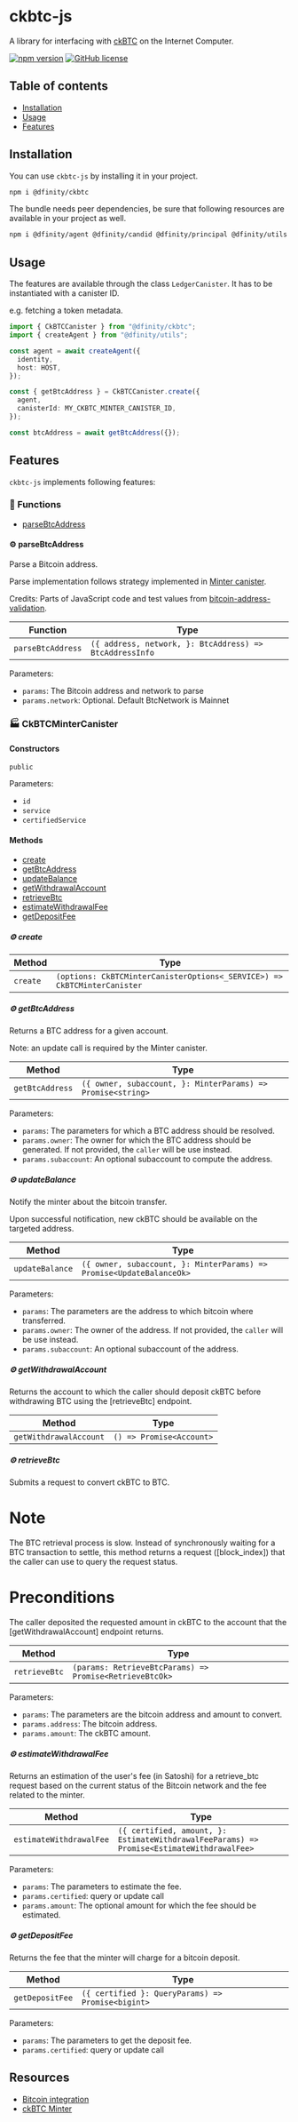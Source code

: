 # ckbtc-js

A library for interfacing with [ckBTC](https://github.com/dfinity/ic/tree/master/rs/bitcoin/ckbtc/minter) on the Internet Computer.

[![npm version](https://img.shields.io/npm/v/@dfinity/ckbtc.svg?logo=npm)](https://www.npmjs.com/package/@dfinity/ckbtc) [![GitHub license](https://img.shields.io/badge/license-Apache%202.0-blue.svg)](https://opensource.org/licenses/Apache-2.0)

## Table of contents

- [Installation](#installation)
- [Usage](#usage)
- [Features](#features)

## Installation

You can use `ckbtc-js` by installing it in your project.

```bash
npm i @dfinity/ckbtc
```

The bundle needs peer dependencies, be sure that following resources are available in your project as well.

```bash
npm i @dfinity/agent @dfinity/candid @dfinity/principal @dfinity/utils
```

## Usage

The features are available through the class `LedgerCanister`. It has to be instantiated with a canister ID.

e.g. fetching a token metadata.

```ts
import { CkBTCCanister } from "@dfinity/ckbtc";
import { createAgent } from "@dfinity/utils";

const agent = await createAgent({
  identity,
  host: HOST,
});

const { getBtcAddress } = CkBTCCanister.create({
  agent,
  canisterId: MY_CKBTC_MINTER_CANISTER_ID,
});

const btcAddress = await getBtcAddress({});
```

## Features

`ckbtc-js` implements following features:

<!-- TSDOC_START -->

### :toolbox: Functions

- [parseBtcAddress](#gear-parsebtcaddress)

#### :gear: parseBtcAddress

Parse a Bitcoin address.

Parse implementation follows strategy implemented in [Minter canister](https://github.com/dfinity/ic/blob/a8da3aa23dc6f8f4708cb0cb8edce84c5bd8f225/rs/bitcoin/ckbtc/minter/src/address.rs#L54).

Credits: Parts of JavaScript code and test values from [bitcoin-address-validation](https://github.com/ruigomeseu/bitcoin-address-validation).

| Function          | Type                                                    |
| ----------------- | ------------------------------------------------------- |
| `parseBtcAddress` | `({ address, network, }: BtcAddress) => BtcAddressInfo` |

Parameters:

- `params`: The Bitcoin address and network to parse
- `params.network`: Optional. Default BtcNetwork is Mainnet

### :factory: CkBTCMinterCanister

#### Constructors

`public`

Parameters:

- `id`
- `service`
- `certifiedService`

#### Methods

- [create](#gear-create)
- [getBtcAddress](#gear-getbtcaddress)
- [updateBalance](#gear-updatebalance)
- [getWithdrawalAccount](#gear-getwithdrawalaccount)
- [retrieveBtc](#gear-retrievebtc)
- [estimateWithdrawalFee](#gear-estimatewithdrawalfee)
- [getDepositFee](#gear-getdepositfee)

##### :gear: create

| Method   | Type                                                                     |
| -------- | ------------------------------------------------------------------------ |
| `create` | `(options: CkBTCMinterCanisterOptions<_SERVICE>) => CkBTCMinterCanister` |

##### :gear: getBtcAddress

Returns a BTC address for a given account.

Note: an update call is required by the Minter canister.

| Method          | Type                                                        |
| --------------- | ----------------------------------------------------------- |
| `getBtcAddress` | `({ owner, subaccount, }: MinterParams) => Promise<string>` |

Parameters:

- `params`: The parameters for which a BTC address should be resolved.
- `params.owner`: The owner for which the BTC address should be generated. If not provided, the `caller` will be use instead.
- `params.subaccount`: An optional subaccount to compute the address.

##### :gear: updateBalance

Notify the minter about the bitcoin transfer.

Upon successful notification, new ckBTC should be available on the targeted address.

| Method          | Type                                                                 |
| --------------- | -------------------------------------------------------------------- |
| `updateBalance` | `({ owner, subaccount, }: MinterParams) => Promise<UpdateBalanceOk>` |

Parameters:

- `params`: The parameters are the address to which bitcoin where transferred.
- `params.owner`: The owner of the address. If not provided, the `caller` will be use instead.
- `params.subaccount`: An optional subaccount of the address.

##### :gear: getWithdrawalAccount

Returns the account to which the caller should deposit ckBTC before withdrawing BTC using the [retrieveBtc] endpoint.

| Method                 | Type                     |
| ---------------------- | ------------------------ |
| `getWithdrawalAccount` | `() => Promise<Account>` |

##### :gear: retrieveBtc

Submits a request to convert ckBTC to BTC.

# Note

The BTC retrieval process is slow. Instead of synchronously waiting for a BTC transaction to settle, this method returns a request ([block_index]) that the caller can use to query the request status.

# Preconditions

The caller deposited the requested amount in ckBTC to the account that the [getWithdrawalAccount] endpoint returns.

| Method        | Type                                                    |
| ------------- | ------------------------------------------------------- |
| `retrieveBtc` | `(params: RetrieveBtcParams) => Promise<RetrieveBtcOk>` |

Parameters:

- `params`: The parameters are the bitcoin address and amount to convert.
- `params.address`: The bitcoin address.
- `params.amount`: The ckBTC amount.

##### :gear: estimateWithdrawalFee

Returns an estimation of the user's fee (in Satoshi) for a retrieve_btc request based on the current status of the Bitcoin network and the fee related to the minter.

| Method                  | Type                                                                                      |
| ----------------------- | ----------------------------------------------------------------------------------------- |
| `estimateWithdrawalFee` | `({ certified, amount, }: EstimateWithdrawalFeeParams) => Promise<EstimateWithdrawalFee>` |

Parameters:

- `params`: The parameters to estimate the fee.
- `params.certified`: query or update call
- `params.amount`: The optional amount for which the fee should be estimated.

##### :gear: getDepositFee

Returns the fee that the minter will charge for a bitcoin deposit.

| Method          | Type                                              |
| --------------- | ------------------------------------------------- |
| `getDepositFee` | `({ certified }: QueryParams) => Promise<bigint>` |

Parameters:

- `params`: The parameters to get the deposit fee.
- `params.certified`: query or update call

<!-- TSDOC_END -->

## Resources

- [Bitcoin integration](https://internetcomputer.org/docs/current/developer-docs/integrations/#bitcoin-integration)
- [ckBTC Minter](https://github.com/dfinity/ic/tree/master/rs/bitcoin/ckbtc/minter/)
